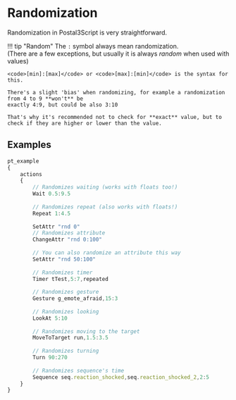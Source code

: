 # Randomization
Randomization in Postal3Script is very straightforward.

!!! tip "Random"
    The <code>:</code> symbol always mean randomization.  
	(There are a few exceptions, but usually it is always *random* when used with values)
	
	<code>[min]:[max]</code> or <code>[max]:[min]</code> is the syntax for this.
	
	There's a slight 'bias' when randomizing, for example a randomization from 4 to 9 **won't** be   
	exactly 4:9, but could be also 3:10 
	
	That's why it's recommended not to check for **exact** value, but to check if they are higher or lower than the value.
	
## Examples

```js
pt_example
{
	actions
	{
		// Randomizes waiting (works with floats too!)
		Wait 0.5:9.5
		
		// Randomizes repeat (also works with floats!)
		Repeat 1:4.5
		
		SetAttr "rnd 0"
		// Randomizes attribute
		ChangeAttr "rnd 0:100"
		
		// You can also randomize an attribute this way
		SetAttr "rnd 50:100"
		
		// Randomizes timer
		Timer tTest,5:7,repeated
		
		// Randomizes gesture
		Gesture g_emote_afraid,15:3
		
		// Randomizes looking
		LookAt 5:10
		
		// Randomizes moving to the target
		MoveToTarget run,1.5:3.5
		
		// Randomizes turning
		Turn 90:270
		
		// Randomizes sequence's time
		Sequence seq.reaction_shocked,seq.reaction_shocked_2,2:5
	}
}
```